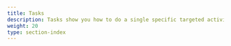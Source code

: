 ```yaml
---
title: Tasks
description: Tasks show you how to do a single specific targeted activity with the Istio system.
weight: 20
type: section-index
---
```


